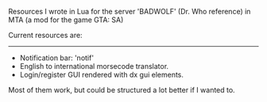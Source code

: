 Resources I wrote in Lua for the server 'BADWOLF' (Dr. Who reference) in MTA (a mod for the game GTA: SA)

Current resources are:
***

- Notification bar: 'notif'
- English to international morsecode translator.
- Login/register GUI rendered with dx gui elements.

Most of them work, but could be structured a lot better if I wanted to.